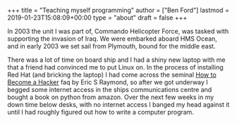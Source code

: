+++
title = "Teaching myself programming"
author = ["Ben Ford"]
lastmod = 2019-01-23T15:08:09+00:00
type = "about"
draft = false
+++

In 2003 the unit I was part of, Commando Helicopter Force, was tasked with
supporting the invasion of Iraq. We were embarked aboard HMS Ocean, and in early
2003 we set sail from Plymouth, bound for the middle east.

There was a lot of time on board ship and I had a shiny new laptop with me that
a friend had convinced me to put Linux on. In the process of installing Red Hat
(and bricking the laptop) I had come across the seminal [How to Become a Hacker](http://www.catb.org/esr/faqs/hacker-howto.html)
faq by Eric S Raymond, so after we got underway I begged some internet access in
the ships communications centre and bought a book on python from amazon. Over
the next few weeks in my down time below desks, with no internet access I banged
my head against it until I had roughly figured out how to write a computer
program.
